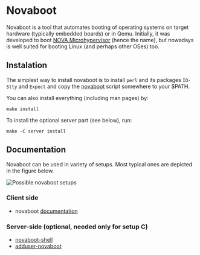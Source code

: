 # Novaboot

Novaboot is a tool that automates booting of operating systems on
target hardware (typically embedded boards) or in Qemu. Initially, it
was developed to boot [NOVA Microhypervisor](http://hypervisor.org/)
(hence the name), but nowadays is well suited for booting Linux (and
perhaps other OSes) too.

## Instalation

The simplest way to install novaboot is to install `perl` and its
packages `IO-Stty` and `Expect` and copy the
[novaboot](server/novaboot-shell.pod) script somewhere to your $PATH.

You can also install everything (including man pages) by:

    make install

To install the optional server part (see below), run:

    make -C server install

## Documentation

Novaboot can be used in variety of setups. Most typical ones are
depicted in the figure below.

![Possible novaboot setups](doc/typical-setups.svg?raw=true "Title")

### Client side

- novaboot [documentation](./README.pod)

### Server-side (optional, needed only for setup C)

- [novaboot-shell](server/novaboot-shell.pod)
- [adduser-novaboot](server/adduser-novaboot.pod)
